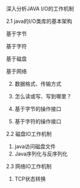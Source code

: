 

深入分析JAVA I/O的工作机制





2.1 java的I/O类库的基本架构

基于字节

基于字符

基于磁盘

基于网络

2. 数据格式、传输方式

3. 怎么读或写、写到哪里？

4. 基于字节的操作接口

5. 基于字符的操作接口



2.2 磁盘IO工作机制

1. java访问磁盘文件
2. Java序列化与反序列化





2.3 网络IO工作机制

1. TCP状态转换





